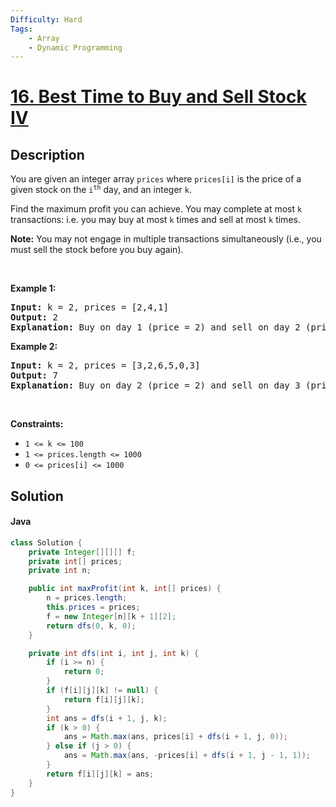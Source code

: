 ```yaml
---
Difficulty: Hard
Tags:
    - Array
    - Dynamic Programming
---
```


<!-- problem:start -->

# [16. Best Time to Buy and Sell Stock IV](https://leetcode.com/problems/best-time-to-buy-and-sell-stock-iv)

## Description

<!-- description:start -->

<p>You are given an integer array <code>prices</code> where <code>prices[i]</code> is the price of a given stock on the <code>i<sup>th</sup></code> day, and an integer <code>k</code>.</p>

<p>Find the maximum profit you can achieve. You may complete at most <code>k</code> transactions: i.e. you may buy at most <code>k</code> times and sell at most <code>k</code> times.</p>

<p><strong>Note:</strong> You may not engage in multiple transactions simultaneously (i.e., you must sell the stock before you buy again).</p>

<p>&nbsp;</p>
<p><strong class="example">Example 1:</strong></p>

<pre>
<strong>Input:</strong> k = 2, prices = [2,4,1]
<strong>Output:</strong> 2
<strong>Explanation:</strong> Buy on day 1 (price = 2) and sell on day 2 (price = 4), profit = 4-2 = 2.
</pre>

<p><strong class="example">Example 2:</strong></p>

<pre>
<strong>Input:</strong> k = 2, prices = [3,2,6,5,0,3]
<strong>Output:</strong> 7
<strong>Explanation:</strong> Buy on day 2 (price = 2) and sell on day 3 (price = 6), profit = 6-2 = 4. Then buy on day 5 (price = 0) and sell on day 6 (price = 3), profit = 3-0 = 3.
</pre>

<p>&nbsp;</p>
<p><strong>Constraints:</strong></p>

<ul>
	<li><code>1 &lt;= k &lt;= 100</code></li>
	<li><code>1 &lt;= prices.length &lt;= 1000</code></li>
	<li><code>0 &lt;= prices[i] &lt;= 1000</code></li>
</ul>

<!-- description:end -->

## Solution
<!-- solution:start -->
<!-- tabs:start -->
#### Java
```java
class Solution {
    private Integer[][][] f;
    private int[] prices;
    private int n;

    public int maxProfit(int k, int[] prices) {
        n = prices.length;
        this.prices = prices;
        f = new Integer[n][k + 1][2];
        return dfs(0, k, 0);
    }

    private int dfs(int i, int j, int k) {
        if (i >= n) {
            return 0;
        }
        if (f[i][j][k] != null) {
            return f[i][j][k];
        }
        int ans = dfs(i + 1, j, k);
        if (k > 0) {
            ans = Math.max(ans, prices[i] + dfs(i + 1, j, 0));
        } else if (j > 0) {
            ans = Math.max(ans, -prices[i] + dfs(i + 1, j - 1, 1));
        }
        return f[i][j][k] = ans;
    }
}
```
<!-- tabs:end -->
<!-- solution:end -->
<!-- problem:end -->
